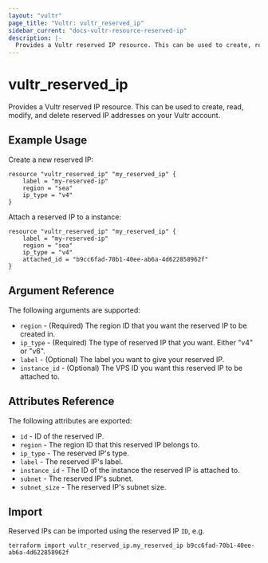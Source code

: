```yaml
---
layout: "vultr"
page_title: "Vultr: vultr_reserved_ip"
sidebar_current: "docs-vultr-resource-reserved-ip"
description: |-
  Provides a Vultr reserved IP resource. This can be used to create, read, modify, and delete reserved IP addresses on your Vultr account.
---
```


# vultr_reserved_ip

Provides a Vultr reserved IP resource. This can be used to create, read, modify, and delete reserved IP addresses on your Vultr account.

## Example Usage

Create a new reserved IP:

```hcl
resource "vultr_reserved_ip" "my_reserved_ip" {
	label = "my-reserved-ip"
	region = "sea"
	ip_type = "v4"
}
```

Attach a reserved IP to a instance:

```hcl
resource "vultr_reserved_ip" "my_reserved_ip" {
	label = "my-reserved-ip"
	region = "sea"
	ip_type = "v4"
	attached_id = "b9cc6fad-70b1-40ee-ab6a-4d622858962f"
}
```

## Argument Reference

The following arguments are supported:

* `region` - (Required) The region ID that you want the reserved IP to be created in.
* `ip_type` - (Required) The type of reserved IP that you want. Either "v4" or "v6".
* `label` - (Optional) The label you want to give your reserved IP.
* `instance_id` - (Optional) The VPS ID you want this reserved IP to be attached to.

## Attributes Reference

The following attributes are exported:

* `id` - ID of the reserved IP.
* `region` - The region ID that this reserved IP belongs to.
* `ip_type` - The reserved IP's type.
* `label` - The reserved IP's label.
* `instance_id` - The ID of the instance the reserved IP is attached to.
* `subnet` - The reserved IP's subnet.
* `subnet_size` - The reserved IP's subnet size.

## Import

Reserved IPs can be imported using the reserved IP `ID`, e.g.

```
terraform import vultr_reserved_ip.my_reserved_ip b9cc6fad-70b1-40ee-ab6a-4d622858962f
```
